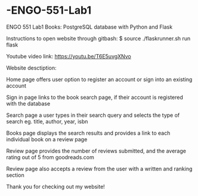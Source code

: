 # -ENGO-551-Lab1
ENGO 551 Lab1 Books: PostgreSQL database with Python and Flask

Instructions to open website through gitbash:
$ source ./flaskrunner.sh
run flask

Youtube video link: https://youtu.be/T6E5uvgXNvo

Website desctiption:

Home page offers user option to register an account or sign into an existing account

Sign in page links to the book search page, if their account is registered with the database

Search page a user types in their search query and selects the type of search eg. title, author, year, isbn

Books page displays the search results and provides a link to each individual book on a review page

Review page provides the number of reviews submitted, and the average rating out of 5 from goodreads.com

Review page also accepts a review from the user with a written and ranking section

Thank you for checking out my website!
